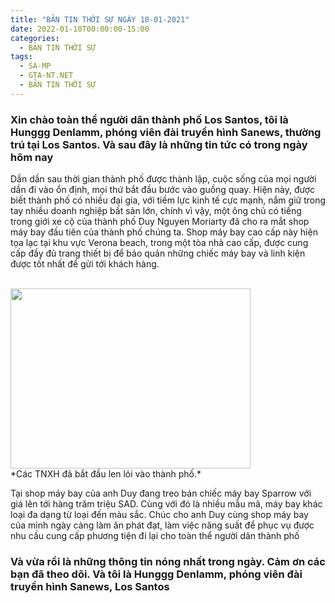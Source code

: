 ```yaml
---
title: "BẢN TIN THỜI SỰ NGÀY 10-01-2021"
date: 2022-01-10T00:00:00-15:00
categories:
  - BẢN TIN THỜI SỰ
tags:
  - SA-MP
  - GTA-NT.NET
  - BẢN TIN THỜI SỰ
---
```

### Xin chào toàn thể người dân thành phố Los Santos, tôi là Hunggg Denlamm, phóng viên đài truyền hình Sanews, thường trú tại Los Santos. Và sau đây là những tin tức có trong ngày hôm nay
Dần dần sau thời gian thành phố được thành lập, cuộc sống của mọi người dần đi vào ổn định, mọi thứ bắt đầu bước vào guồng quay. Hiện này, được biết thành phố có nhiều đại gia, với tiềm lực kinh tế cực mạnh, nắm giữ trong tay nhiều doanh nghiệp bất sản lớn, chính vì vậy, một ông chủ có tiếng trong giới xe cộ của thành phố Duy Nguyen Moriarty đã cho ra mắt shop máy bay đầu tiên của thành phố chúng ta.
Shop máy bay cao cấp này hiện tọa lạc tại khu vực Verona beach, trong một tòa nhà cao cấp, được cung cấp đầy đủ trang thiết bị để bảo quản những chiếc máy bay và linh kiện được tốt nhất để gửi tới khách hàng.

<br />
<img src="https://raw.githubusercontent.com/nguyendang-dat/sanews/master/assets/images/post/2022-01-10/a1.png" width="384" height="288">
<br />
*Các TNXH đã bắt đầu len lỏi vào thành phố.*
<br />

Tại shop máy bay của anh Duy đang treo bán chiếc máy bay Sparrow với giá lên tới hàng trăm triệu SAD. Cùng với đó là nhiều mẫu mã, máy bay khác loại đa dạng từ loại đến màu sắc.
Chúc cho anh Duy cùng shop máy bay của mình ngày càng làm ăn phát đạt, làm việc năng suất để phục vụ được nhu cầu cung cấp phương tiện đi lại cho toàn thể người dân thành phố
### Và vừa rồi là những thông tin nóng nhất trong ngày. Cảm ơn các bạn đã theo dõi. Và tôi là Hunggg Denlamm, phóng viên đài truyền hình Sanews, Los Santos